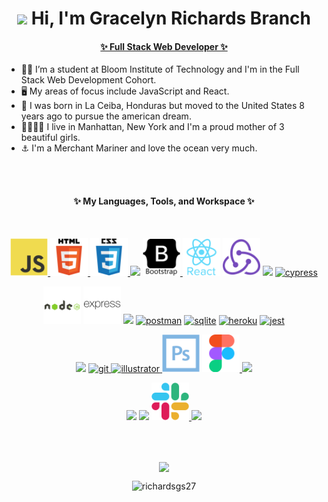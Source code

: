 <h1 align="center"><img src="https://raw.githubusercontent.com/MartinHeinz/MartinHeinz/master/wave.gif" width="5%"> Hi, I'm Gracelyn Richards Branch </h1>


<a href= "https://www.bloomtech.com/courses/full-stack-web-development"><h4 align="center">✨ Full Stack Web Developer ✨</h4></a>


- 🧑‍🎓 I’m a student at Bloom Institute of Technology and I'm in the Full Stack Web Development Cohort.
- 🖥️ My areas of focus include JavaScript and React.
- 🌴 I was born in La Ceiba, Honduras but moved to the United States 8 years ago to pursue the american dream. 
- 👩‍👩‍👧‍👧 I live in Manhattan, New York and I'm a proud mother of 3 beautiful girls.
- ⚓  I'm a Merchant Mariner and love the ocean very much.



<br />
<br />

<h4 align="center">✨ My Languages, Tools, and Workspace ✨</h4>
<br />
<div align="center">
 


<a href="https://www.javascript.com/" target="_blank" rel="noreferrer"> <img src="https://raw.githubusercontent.com/devicons/devicon/master/icons/javascript/javascript-original.svg" alt="javascript" width="60" /> </a> <a href="https://html.com/" target="_blank" rel="noreferrer"> <img src="https://raw.githubusercontent.com/devicons/devicon/master/icons/html5/html5-original-wordmark.svg" alt="html5" width="60" /> </a> <a href="https://www.w3.org/Style/CSS/Overview.en.html" target="_blank" rel="noreferrer"> <img src="https://raw.githubusercontent.com/devicons/devicon/master/icons/css3/css3-original-wordmark.svg" alt="css3" width="60" /> </a>   <a href="https://lesscss.org/" target="_blank" rel="noreferrer"><img src= "https://cdn.svgporn.com/logos/less.svg" width='60'></a> <a href="https://getbootstrap.com" target="_blank" rel="noreferrer"> <img src="https://raw.githubusercontent.com/devicons/devicon/master/icons/bootstrap/bootstrap-plain-wordmark.svg" alt="bootstrap" width="60" /> </a> <a href="https://reactjs.org/" target="_blank" rel="noreferrer"><img src="https://raw.githubusercontent.com/devicons/devicon/master/icons/react/react-original-wordmark.svg" alt="react" width="60" /></a>  <a href="https://redux.js.org" target="_blank" rel="noreferrer"> <img src="https://raw.githubusercontent.com/devicons/devicon/master/icons/redux/redux-original.svg" alt="redux" width="60" /></a>  <a href="https://axios-http.com/docs/intro" target="_blank" rel="noreferrer"><img src= "https://cdn.svgporn.com/logos/axios.svg" width='60'></a> <a href="https://www.cypress.io" target="_blank" rel="noreferrer"> <img src="https://raw.githubusercontent.com/simple-icons/simple-icons/6e46ec1fc23b60c8fd0d2f2ff46db82e16dbd75f/icons/cypress.svg" alt="cypress" width="50" /></a>
 
 <a href="https://nodejs.org" target="_blank" rel="noreferrer"><img src="https://raw.githubusercontent.com/devicons/devicon/master/icons/nodejs/nodejs-original-wordmark.svg" alt="nodejs" width="60" /></a>  <a href="https://expressjs.com" target="_blank" rel="noreferrer"> <img src="https://raw.githubusercontent.com/devicons/devicon/master/icons/express/express-original-wordmark.svg" alt="express" width="60" /></a>  <a href="https://nodemon.io/" target="_blank" rel="noreferrer"><img src= "https://cdn.svgporn.com/logos/nodemon.svg" width='60'></a> <a href="https://postman.com" target="_blank" rel="noreferrer"> <img src="https://www.vectorlogo.zone/logos/getpostman/getpostman-icon.svg" alt="postman" width="60" /></a>  <a href="https://www.sqlite.org/" target="_blank" rel="noreferrer"> <img src="https://www.vectorlogo.zone/logos/sqlite/sqlite-icon.svg" alt="sqlite" width="60" /></a> <a href="https://heroku.com" target="_blank" rel="noreferrer"> <img src="https://www.vectorlogo.zone/logos/heroku/heroku-icon.svg" alt="heroku" width="50" /></a> <a href="https://jestjs.io" target="_blank" rel="noreferrer"> <img src="https://www.vectorlogo.zone/logos/jestjsio/jestjsio-icon.svg" alt="jest" width="60" /></a>  
 
<a href="https://docs.npmjs.com/" target="_blank" rel="noreferrer"><img src= "https://cdn.svgporn.com/logos/npm.svg" width='60'></a> <a href="https://git-scm.com/" target="_blank" rel="noreferrer"> <img src="https://www.vectorlogo.zone/logos/git-scm/git-scm-icon.svg" alt="git" width="60" /> </a> <a href="https://www.adobe.com/in/products/illustrator.html" target="_blank" rel="noreferrer"> <img src="https://www.vectorlogo.zone/logos/adobe_illustrator/adobe_illustrator-icon.svg" alt="illustrator" width="60" /> </a>   <a href="https://www.photoshop.com/en" target="_blank" rel="noreferrer"> <img src="https://raw.githubusercontent.com/devicons/devicon/master/icons/photoshop/photoshop-line.svg" alt="photoshop" width="60" /></a>  <a href="https://www.figma.com/best-practices/guide-to-developer-handoff/components-styles-and-documentation/" target="_blank" rel="noreferrer"> <img src="https://raw.githubusercontent.com/devicons/devicon/master/icons/figma/figma-original.svg" alt="figma" width="60" /> </a>  <a href="https://ant.design/docs/react/introduce" target="_blank" rel="noreferrer"><img src= "https://cdn.svgporn.com/logos/ant-design.svg" width='60'></a>
 
<a href="https://code.visualstudio.com/docs" target="_blank" rel="noreferrer"><img src= "https://cdn.svgporn.com/logos/visual-studio-code.svg" width='60'></a> <a href="https://developer.apple.com/macos/" target="_blank" rel="noreferrer"><img src= "https://cdn.svgporn.com/logos/apple.svg" width='60'></a>  <a href="https://slack.com/" target="_blank" rel="noreferrer"> <img src="https://raw.githubusercontent.com/devicons/devicon/master/icons/slack/slack-original.svg" alt="slack" width="60" /> </a> <a href="https://www.atlassian.com/software/jira/features?tab=kanban" target="_blank" rel="noreferrer"><img src= "https://cdn.svgporn.com/logos/jira.svg" width='60'></a>


 <br />
 <br />


[<img align="center" width="500" src="https://github-readme-stats.vercel.app/api?username=richardsgs27&show_icons=true"/>](https://github.com/richardsgs27/)
<p align="center"> <img src="https://komarev.com/ghpvc/?username=richardsgs27&label=Profile%20views&color=0e75b6&style=flat" alt="richardsgs27" /> </p>


